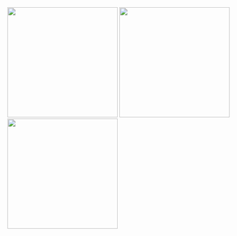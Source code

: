 <img src="https://user-images.githubusercontent.com/121868653/231368947-d9af46e1-a7bc-42af-850d-30444302ddd3.jpg" width="250px">
<img src="https://user-images.githubusercontent.com/121868653/231369017-97dc1755-f84a-4ec5-8c9a-3a408160ca61.jpg" width="250px">
<img src="https://user-images.githubusercontent.com/121868653/231369036-4470d4ed-2248-4233-a447-fadd2e6e5045.jpg" width="250px">

